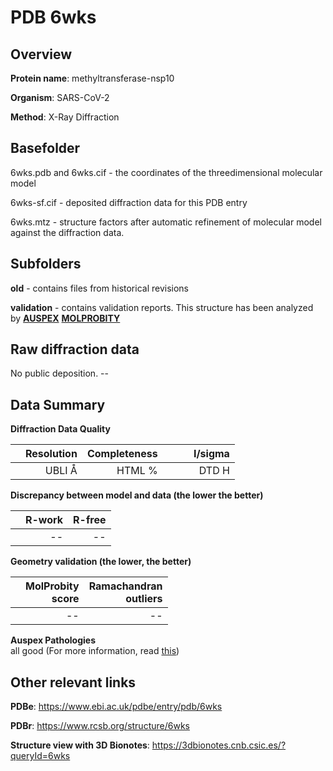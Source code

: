 # PDB 6wks

## Overview

**Protein name**: methyltransferase-nsp10

**Organism**: SARS-CoV-2

**Method**: X-Ray Diffraction

## Basefolder

6wks.pdb and 6wks.cif - the coordinates of the threedimensional molecular model

6wks-sf.cif - deposited diffraction data for this PDB entry

6wks.mtz - structure factors after automatic refinement of molecular model against the diffraction data.

## Subfolders



**old** - contains files from historical revisions

**validation** - contains validation reports. This structure has been analyzed by [**AUSPEX**](https://github.com/thorn-lab/coronavirus_structural_task_force/tree/master/pdb/methyltransferase-nsp10/SARS-CoV-2/6wks/validation/auspex)  [**MOLPROBITY**](https://github.com/thorn-lab/coronavirus_structural_task_force/tree/master/pdb/methyltransferase-nsp10/SARS-CoV-2/6wks/validation/molprobity)  

## Raw diffraction data

No public deposition. --<br> 

## Data Summary
**Diffraction Data Quality**

|   | Resolution | Completeness| I/sigma |
|---|-------------:|----------------:|--------------:|
|   |UBLI Å| HTML %|<img width=50/>DTD H|

**Discrepancy between model and data (the lower the better)**

|   | **R-work**| **R-free**   
|---|-------------:|----------------:|           
||--|--|

**Geometry validation (the lower, the better)**

|   |**MolProbity<br>score**| **Ramachandran<br>outliers** 
|---|-------------:|----------------:|
||--|--|

**Auspex Pathologies**<br> all good (For more information, read [this](https://github.com/thorn-lab/coronavirus_structural_task_force/blob/master/pdb/methyltransferase-nsp10/SARS-CoV-2/6wks/validation/auspex/6wks_auspex_comments.txt))

 



## Other relevant links 
**PDBe**:  https://www.ebi.ac.uk/pdbe/entry/pdb/6wks
 
**PDBr**: https://www.rcsb.org/structure/6wks 

**Structure view with 3D Bionotes**: https://3dbionotes.cnb.csic.es/?queryId=6wks

